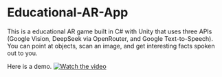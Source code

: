 ﻿# Educational-AR-App

This is a educational AR game built in C# with Unity that uses three APIs (Google Vision, DeepSeek via OpenRouter, and Google Text-to-Speech). You can point at objects, scan an image, and get interesting facts spoken out to you.

Here is a demo.
[![Watch the video](https://img.youtube.com/vi/VIDEO_ID/0.jpg)](https://drive.google.com/file/d/1Uo4MNQzaXG94oOkly3pEVDamyJf5BkFt/view?usp=sharing)
